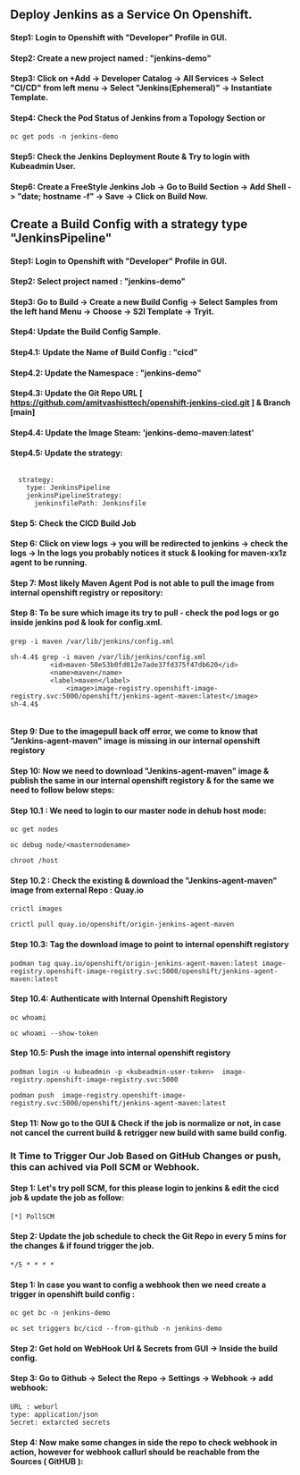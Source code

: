 ## Deploy Jenkins as a Service On Openshift. 

#### Step1: Login to Openshift with "Developer" Profile in GUI. 

#### Step2: Create a new project named : "jenkins-demo"

#### Step3: Click on +Add -> Developer Catalog -> All Services -> Select "CI/CD" from left menu -> Select "Jenkins(Ephemeral)" -> Instantiate Template. 

#### Step4: Check the Pod Status of Jenkins from a Topology Section or 

```
oc get pods -n jenkins-demo
```

#### Step5: Check the Jenkins Deployment Route & Try to login with Kubeadmin User. 

#### Step6: Create a FreeStyle Jenkins Job -> Go to Build Section -> Add Shell -> "date; hostname -f" -> Save -> Click on Build Now.


## Create a Build Config with a strategy type  "JenkinsPipeline" 

#### Step1: Login to Openshift with "Developer" Profile in GUI. 

#### Step2: Select project named : "jenkins-demo"

#### Step3: Go to Build -> Create a new Build Config -> Select Samples from the left hand Menu -> Choose -> S2I Template -> Tryit. 

#### Step4: Update the Build Config Sample. 

#### Step4.1: Update the Name of Build Config : "cicd"

#### Step4.2: Update the Namespace : "jenkins-demo" 

#### Step4.3: Update the Git Repo URL [ https://github.com/amitvashisttech/openshift-jenkins-cicd.git ] & Branch [main] 

#### Step4.4: Update the Image Steam: 'jenkins-demo-maven:latest'

#### Step4.5: Update the strategy: 
```

  strategy:
    type: JenkinsPipeline
    jenkinsPipelineStrategy:
      jenkinsfilePath: Jenkinsfile

```



#### Step 5: Check the CICD Build Job 

#### Step 6: Click on view logs -> you will be redirected to jenkins -> check the logs -> In the logs you probably notices it stuck & looking for maven-xx1z agent to be running. 

#### Step 7: Most likely Maven Agent Pod is not able to pull the image from internal openshift registry or repository: 

#### Step 8: To be sure which image its try to pull - check the pod logs or go inside jenkins pod & look for config.xml. 
```
grep -i maven /var/lib/jenkins/config.xml
```
```
sh-4.4$ grep -i maven /var/lib/jenkins/config.xml
          <id>maven-50e53b0fd012e7ade37fd375f47db620</id>
          <name>maven</name>
          <label>maven</label>
              <image>image-registry.openshift-image-registry.svc:5000/openshift/jenkins-agent-maven:latest</image>
sh-4.4$ 


```
#### Step 9: Due to the imagepull back off error, we come to know that "Jenkins-agent-maven" image is missing in our internal openshift registory

#### Step 10: Now we need to download "Jenkins-agent-maven" image & publish the same in our internal openshift registory & for the same we need to follow below steps: 


#### Step 10.1 : We need to login to our master node in dehub host mode: 
```
oc get nodes 
```
```
oc debug node/<masternodename>
```
```
chroot /host
```

#### Step 10.2 : Check the existing & download the "Jenkins-agent-maven" image from external Repo : Quay.io

```
crictl images 
```

```
crictl pull quay.io/openshift/origin-jenkins-agent-maven
```

#### Step 10.3: Tag the download image to point to internal openshift registory
```
podman tag quay.io/openshift/origin-jenkins-agent-maven:latest image-registry.openshift-image-registry.svc:5000/openshift/jenkins-agent-maven:latest
```

#### Step 10.4: Authenticate with Internal Openshift Registory
```
oc whoami
```
```
oc whoami --show-token
```

#### Step 10.5: Push the image into internal openshift registory
```
podman login -u kubeadmin -p <kubeadmin-user-token>  image-registry.openshift-image-registry.svc:5000
```

```
podman push  image-registry.openshift-image-registry.svc:5000/openshift/jenkins-agent-maven:latest
```

#### Step 11: Now go to the GUI & Check if the job is normalize or not, in case not cancel the current build & retrigger new build with same build config. 



### It Time to Trigger Our Job Based on GitHub Changes or push, this can achived via Poll SCM or Webhook. 


#### Step 1: Let's try poll SCM, for this please login to jenkins & edit the cicd job & update the job as follow: 
```
[*] PollSCM 
```
#### Step 2: Update the job schedule to check the Git Repo in every 5 mins for the changes & if found trigger the job. 
```
*/5 * * * *
```



#### Step 1: In case you want to config a webhook then we need create a trigger in openshift build config :
```
oc get bc -n jenkins-demo 
```
```
oc set triggers bc/cicd --from-github -n jenkins-demo
```

#### Step 2: Get hold on WebHook Url & Secrets from GUI -> Inside the build config.

#### Step 3: Go to Github -> Select the Repo -> Settings -> Webhook -> add webhook:
```
URL : weburl 
type: application/json
Secret: extarcted secrets
```

#### Step 4: Now make some changes in side the repo to check webhook in action, however for webhook callurl should be reachable from the Sources ( GitHUB ):
